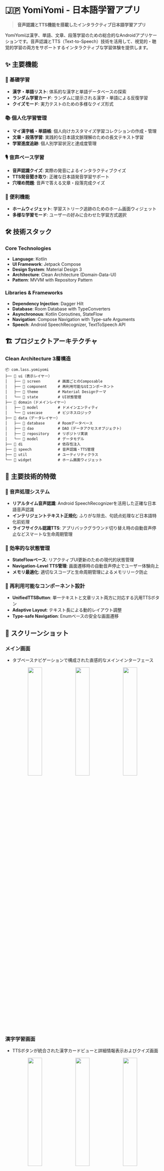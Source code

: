 
# 🇯🇵 YomiYomi - 日本語学習アプリ

> **音声認識とTTS機能を搭載したインタラクティブ日本語学習アプリ**

YomiYomiは漢字、単語、文章、段落学習のための総合的なAndroidアプリケーションです。音声認識とTTS（Text-to-Speech）技術を活用して、視覚的・聴覚的学習の両方をサポートするインタラクティブな学習体験を提供します。

## ✨ 主要機能

### 🎯 基礎学習
- **漢字・単語リスト**: 体系的な漢字と単語データベースの探索
- **ランダム学習カード**: ランダムに提示される漢字・単語による反復学習
- **クイズモード**: 実力テストのための多様なクイズ形式

### 📚 個人化学習管理
- **マイ漢字帳・単語帳**: 個人向けカスタマイズ学習コレクションの作成・管理
- **文章・段落学習**: 実践的な日本語文脈理解のための長文テキスト学習
- **学習進度追跡**: 個人別学習状況と達成度管理

### 🎙️ 音声ベース学習
- **音声認識クイズ**: 実際の発音によるインタラクティブクイズ
- **TTS発音聞き取り**: 正確な日本語発音学習サポート
- **穴埋め問題**: 音声で答える文章・段落完成クイズ

### 📱 便利機能
- **ホームウィジェット**: 学習ストリーク追跡のためのホーム画面ウィジェット
- **多様な学習モード**: ユーザーの好みに合わせた学習方式選択

## 🛠 技術スタック

### Core Technologies
- **Language**: Kotlin
- **UI Framework**: Jetpack Compose
- **Design System**: Material Design 3
- **Architecture**: Clean Architecture (Domain-Data-UI)
- **Pattern**: MVVM with Repository Pattern

### Libraries & Frameworks
- **Dependency Injection**: Dagger Hilt
- **Database**: Room Database with TypeConverters
- **Asynchronous**: Kotlin Coroutines, StateFlow
- **Navigation**: Compose Navigation with Type-safe Arguments
- **Speech**: Android SpeechRecognizer, TextToSpeech API

## 🏗 プロジェクトアーキテクチャ

### Clean Architecture 3層構造
```
📦 com.lass.yomiyomi
├── 📂 ui（表示レイヤー）
│   ├── 📂 screen        # 画面ごとのComposable
│   ├── 📂 component     # 再利用可能なUIコンポーネント
│   ├── 📂 theme         # Material Designテーマ
│   └── 📂 state         # UI状態管理
├── 📂 domain（ドメインレイヤー）
│   ├── 📂 model         # ドメインエンティティ
│   └── 📂 usecase       # ビジネスロジック
├── 📂 data（データレイヤー）
│   ├── 📂 database      # Roomデータベース
│   ├── 📂 dao           # DAO（データアクセスオブジェクト）
│   ├── 📂 repository    # リポジトリ実装
│   └── 📂 model         # データモデル
├── 📂 di                # 依存性注入
├── 📂 speech            # 音声認識・TTS管理
├── 📂 util              # ユーティリティクラス
└── 📂 widget            # ホーム画面ウィジェット   
```

## 🎯 主要技術的特徴

### 🎤 音声処理システム
- **リアルタイム音声認識**: Android SpeechRecognizerを活用した正確な日本語音声認識
- **インテリジェントテキスト正規化**: ふりがな除去、句読点処理など日本語特化前処理
- **ライフサイクル認識TTS**: アプリバックグラウンド切り替え時の自動音声停止などスマートな生命周期管理

### 🔄 効率的な状態管理
- **StateFlowベース**: リアクティブUI更新のための現代的状態管理
- **Navigation-Level TTS管理**: 画面遷移時の自動音声停止でユーザー体験向上
- **メモリ最適化**: 適切なスコープと生命周期管理によるメモリリーク防止

### 🎨 再利用可能なコンポーネント設計
- **UnifiedTTSButton**: 単一テキストと文章リスト両方に対応する汎用TTSボタン
- **Adaptive Layout**: テキスト長による動的レイアウト調整
- **Type-safe Navigation**: Enumベースの安全な画面遷移

## 📱 スクリーンショット

### メイン画面
- タブベースナビゲーションで構成された直感的なメインインターフェース
<p align="center">
  <img src="https://github.com/user-attachments/assets/20e8dc14-04cc-427c-91ef-e9610c2d6291" width="30%" />
  <img src="https://github.com/user-attachments/assets/f209b218-e803-4603-84c1-c136e407ddc4" width="30%" />
  <img src="https://github.com/user-attachments/assets/7b0ccfbf-b28f-4963-ae2d-b5b3503112b9" width="30%" />
</p>

### 漢字学習画面
- TTSボタンが統合された漢字カードビューと詳細情報表示およびクイズ画面
<p align="center">
  <img src="https://github.com/user-attachments/assets/04c4620a-5945-4f36-a066-9be5ff4a43e0" width="30%" />
  <img src="https://github.com/user-attachments/assets/a82ca113-e6dd-43b4-b34e-b955d190270f" width="30%" />
  <img src="https://github.com/user-attachments/assets/c315b4f7-09e8-406b-bcec-d0ce2851d8f9" width="30%" />
</p>

### 単語学習画面
- TTSボタンが統合された単語カードビューと詳細情報表示およびクイズ画面
<p align="center">
  <img src="https://github.com/user-attachments/assets/fcf91d68-b7c0-4c62-836e-ddd96f73b7fe" width="30%" />
  <img src="https://github.com/user-attachments/assets/5a79690f-aa07-414e-adfb-625dd32f8eaa" width="30%" />
  <img src="https://github.com/user-attachments/assets/7933e826-3334-4303-ab2b-d07dee735d4e" width="30%" />
</p>

### 文章学習画面
- 音声認識による会話クイズ
<p align="center">
  <img src="https://github.com/user-attachments/assets/50a1b5f5-7769-4e60-b580-ccf8e46358cf" width="30%" />
  <img src="https://github.com/user-attachments/assets/2e09abc6-76e7-4934-b5f9-f0f47340f64b" width="30%" />
  <img src="https://github.com/user-attachments/assets/d1b40785-890e-4eb3-bcf6-7440c185f3c4" width="30%" />
</p>

### 段落学習画面
- 段落リストと詳細画面およびクイズ画面
<p align="center">
  <img src="https://github.com/user-attachments/assets/83dcc13e-27f3-4fbb-b74a-9baa14f5fa22" width="30%" />
  <img src="https://github.com/user-attachments/assets/fac5d8d1-68c9-4145-8afb-fa6a53b73631" width="30%" />
  <img src="https://github.com/user-attachments/assets/8108b6b0-877d-4247-a5d2-d60574dc4fe6" width="30%" />
</p>

